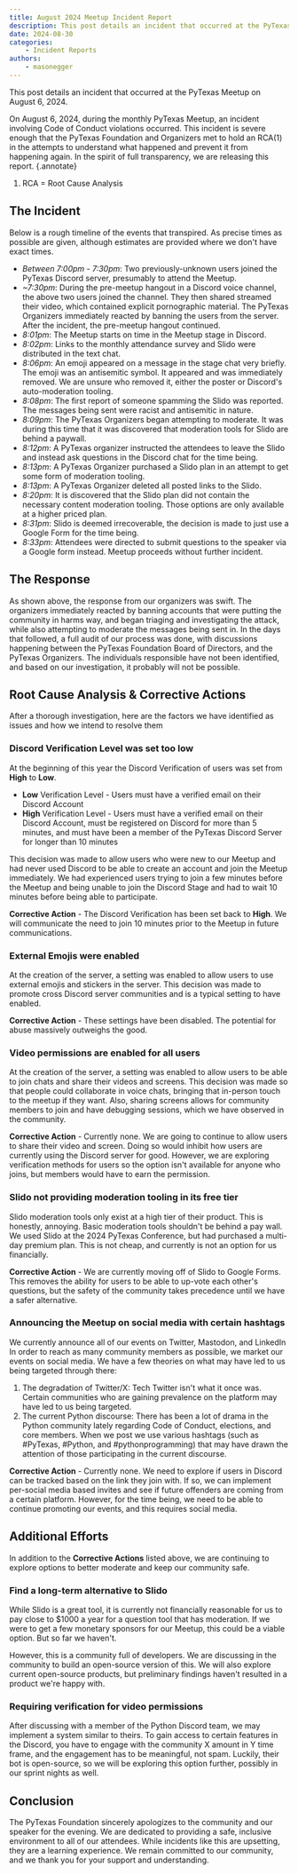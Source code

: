 ```yaml
---
title: August 2024 Meetup Incident Report
description: This post details an incident that occurred at the PyTexas Meetup on August 6, 2024.
date: 2024-08-30
categories: 
    - Incident Reports
authors:
    - masonegger
---
```


This post details an incident that occurred at the PyTexas Meetup on August 6, 2024.

<!-- more -->

On August 6, 2024, during the monthly PyTexas Meetup, an incident involving Code 
of Conduct violations occurred. This incident is severe enough that the PyTexas 
Foundation and Organizers met to hold an RCA(1) in the attempts to understand what 
happened and prevent it from happening again. In the spirit of full transparency, 
we are releasing this report.
{.annotate}

1. RCA = Root Cause Analysis

## The Incident
Below is a rough timeline of the events that transpired. As precise times as possible
are given, although estimates are provided where we don't have exact times. 

* *Between 7:00pm - 7:30pm*: Two previously-unknown users joined the PyTexas
    Discord server, presumably to attend the Meetup.
* *~7:30pm*: During the pre-meetup hangout in a Discord voice channel,
    the above two users joined the channel. They then shared streamed their video,
    which contained explicit pornographic material. The PyTexas Organizers immediately 
    reacted by banning the users from the server. After the incident, the pre-meetup
    hangout continued.
* *8:01pm*: The Meetup starts on time in the Meetup stage in Discord.
* *8:02pm*: Links to the monthly attendance survey and Slido were
    distributed in the text chat.
* *8:06pm*: An emoji appeared on a message in the stage chat very
    briefly. The emoji was an antisemitic symbol. It appeared and was immediately 
    removed. We are unsure who removed it, either the poster or Discord's auto-moderation
    tooling.
* *8:08pm*: The first report of someone spamming the Slido was reported.
    The messages being sent were racist and antisemitic in nature. 
* *8:09pm*: The PyTexas Organizers began attempting to moderate. It was during
    this time that it was discovered that moderation tools for Slido are behind 
    a paywall.
* *8:12pm*: A PyTexas organizer instructed the attendees to leave the Slido and
    instead ask questions in the Discord chat for the time being.
* *8:13pm*: A PyTexas Organizer purchased a Slido plan in an attempt to get some
    form of moderation tooling.
* *8:13pm*: A PyTexas Organizer deleted all posted links to the Slido.
* *8:20pm*: It is discovered that the Slido plan did not contain the necessary 
    content moderation tooling. Those options are only available at a higher priced
    plan.
* *8:31pm*: Slido is deemed irrecoverable, the decision is made to just use a
    Google Form for the time being.
* *8:33pm*: Attendees were directed to submit questions to the speaker via a Google
    form instead. Meetup proceeds without further incident.

## The Response

As shown above, the response from our organizers was swift. The organizers 
immediately reacted by banning accounts that were putting the community in harms
way, and began triaging and investigating the attack, while also attempting to 
moderate the messages being sent in. In the days that followed, a full audit of our
process was done, with discussions happening between the PyTexas Foundation Board
of Directors, and the PyTexas Organizers. The individuals responsible have not
been identified, and based on our investigation, it probably will not be possible.

## Root Cause Analysis & Corrective Actions

After a thorough investigation, here are the factors we have identified as issues
and how we intend to resolve them

### Discord Verification Level was set too low
At the beginning of this year the Discord Verification of users was set from **High** to **Low**. 

* **Low** Verification Level - Users must have a verified email on their
Discord Account
* **High** Verification Level - Users must have a verified email on their
Discord Account, must be registered on Discord for more than 5 minutes,
and must have been a member of the PyTexas Discord Server for longer than
10 minutes

This decision was made to allow users who were new to our Meetup and had never 
used Discord to be able to create an account and join the Meetup immediately. 
We had experienced users trying to join a few minutes before the Meetup and being 
unable to join the Discord Stage and had to wait 10 minutes before being able to
participate.

**Corrective Action** - The Discord Verification has been set back to **High**.
We will communicate the need to join 10 minutes prior to the Meetup in future
communications.

### External Emojis were enabled
At the creation of the server, a setting was enabled to allow users to use external 
emojis and stickers in the server. This decision was made to promote cross Discord 
server communities and is a typical setting to have enabled.

**Corrective Action** - These settings have been disabled. The potential for 
abuse massively outweighs the good.

### Video permissions are enabled for all users
At the creation of the server, a setting was enabled to allow users to be able 
to join chats and share their videos and screens. This decision was made so that 
people could collaborate in voice chats, bringing that in-person touch to the 
meetup if they want. Also, sharing screens allows for community members to join 
and have debugging sessions, which we have observed in the community.

**Corrective Action** - Currently none. We are going to continue to allow users 
to share their video and screen. Doing so would inhibit how users are currently 
using the Discord server for good. However, we are exploring verification methods 
for users so the option isn't available for anyone who joins, but members would 
have to earn the permission.

### Slido not providing moderation tooling in its free tier
Slido moderation tools only exist at a high tier of their product. This is honestly,
annoying. Basic moderation tools shouldn't be behind a pay wall. We used Slido 
at the 2024 PyTexas Conference, but had purchased a multi-day premium plan. 
This is not cheap, and currently is not an option for us financially.

**Corrective Action** - We are currently moving off of Slido to Google Forms.
This removes the ability for users to be able to up-vote each other's questions,
but the safety of the community takes precedence until we have a safer alternative.

### Announcing the Meetup on social media with certain hashtags
We currently announce all of our events on Twitter, Mastodon, and LinkedIn
In order to reach as many community members as possible, we market our events
on social media. We have a few theories on what may have led to us being targeted
through there:

1. The degradation of Twitter/X: Tech Twitter isn't what it once was. 
   Certain communities who are gaining prevalence on the platform may have
   led to us being targeted. 
2. The current Python discourse: There has been a lot of drama in the Python
    community lately regarding Code of Conduct, elections, and core members. 
    When we post we use various hashtags (such as #PyTexas, #Python, and
    #pythonprogramming) that may have drawn the attention of those participating
    in the current discourse.

**Corrective Action** - Currently none. We need to explore if users in Discord
can be tracked based on the link they join with. If so, we can implement per-social
media based invites and see if future offenders are coming from a certain platform.
However, for the time being, we need to be able to continue promoting our events, 
and this requires social media.

## Additional Efforts

In addition to the **Corrective Actions** listed above, we are continuing to explore
options to better moderate and keep our community safe.

### Find a long-term alternative to Slido
While Slido is a great tool, it is currently not financially reasonable for us to
pay close to $1000 a year for a question tool that has moderation. If we were to 
get a few monetary sponsors for our Meetup, this could be a viable option. But
so far we haven't. 

However, this is a community full of developers. We are discussing in the community
to build an open-source version of this. We will also explore current open-source
products, but preliminary findings haven't resulted in a product we're happy with.

### Requiring verification for video permissions

After discussing with a member of the Python Discord team, we may implement a system
similar to theirs. To gain access to certain features in the Discord, you have
to engage with the community X amount in Y time frame, and the engagement has
to be meaningful, not spam. Luckily, their bot is open-source, so we will be 
exploring this option further, possibly in our sprint nights as well.

## Conclusion

The PyTexas Foundation sincerely apologizes to the community and our speaker for
the evening. We are dedicated to providing a safe, inclusive environment to all
of our attendees. While incidents like this are upsetting, they are a learning 
experience. We remain committed to our community, and we thank you for your support
and understanding.
